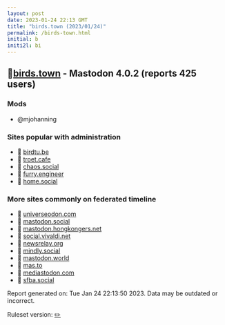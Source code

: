```yaml
---
layout: post
date: 2023-01-24 22:13 GMT
title: "birds.town (2023/01/24)"
permalink: /birds-town.html
initial: b
initi2l: bi
---
```


## 🐘[birds.town](https://birds.town) - Mastodon 4.0.2 (reports 425 users)

### Mods
 * @mjohanning

### Sites popular with administration

* 🐘 [birdtu.be](/birdtu-be.html)
* 🐘 [troet.cafe](/troet-cafe.html)
* 🐘 [chaos.social](/chaos-social.html)
* 🐘 [furry.engineer](/furry-engineer.html)
* 🐘 [home.social](/home-social.html)

### More sites commonly on federated timeline

* 🐘 [universeodon.com](/universeodon-com.html)
* 🐘 [mastodon.social](/mastodon-social.html)
* 🐘 [mastodon.hongkongers.net](/mastodon-hongkongers-net.html)
* 🐘 [social.vivaldi.net](/social-vivaldi-net.html)
* 🐘 [newsrelay.org](/newsrelay-org.html)
* 🐘 [mindly.social](/mindly-social.html)
* 🐘 [mastodon.world](/mastodon-world.html)
* 🐘 [mas.to](/mas-to.html)
* 🐘 [mediastodon.com](/mediastodon-com.html)
* 🐘 [sfba.social](/sfba-social.html)

Report generated on: Tue Jan 24 22:13:50 2023. Data may be outdated or incorrect.

Ruleset version: [✏️](/version-pencil)
